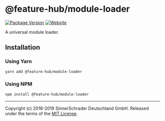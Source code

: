 # @feature-hub/module-loader

[![Package Version][package-badge]][package-npm]
[![Website][website-badge]][website]

A universal module loader.

## Installation

### Using Yarn

```sh
yarn add @feature-hub/module-loader
```

### Using NPM

```sh
npm install @feature-hub/module-loader
```

---

Copyright (c) 2018-2019 SinnerSchrader Deutschland GmbH. Released under the
terms of the [MIT License][license].

[license]: https://github.com/sinnerschrader/feature-hub/blob/master/LICENSE
[package-badge]: https://img.shields.io/npm/v/@feature-hub/module-loader.svg
[package-npm]: https://www.npmjs.com/package/@feature-hub/module-loader
[website]: https://feature-hub.netlify.com/
[website-badge]:
  https://img.shields.io/badge/website-Feature%20Hub-%234502da.svg
